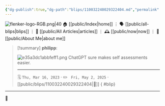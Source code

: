 ```yaml
---
{"dg-publish":true,"dg-path":"blips/110032240029322404.md","permalink":"/blips/110032240029322404/","title":"philipp on mastodon @ 2023-03-16","created":"2023-03-16T09:25:40","updated":"2025-05-02T08:50:43"}
---
```



<div class="transclusion internal-embed is-loaded"><div class="markdown-embed">




![flenker-logo-RGB.png|40](/img/user/attachments/flenker-logo-RGB.png)
🏠 [[public/Index\|home]]  ⋮ 🗣️ [[public/all-blips\|blips]] ⋮  📝 [[public/All Articles\|articles]]  ⋮ 🕰️ [[public/now\|now]] ⋮ 🪪 [[public/About Me\|about me]]


</div></div>


> [!summary] **philipp**:
>
> ![e35a3dc1abbfeff1.png](/img/user/attachments/e35a3dc1abbfeff1.png)
> ChatGPT sure makes self assessments easier.
> - - -
>
> 🗓️ <code>Thu, Mar 16, 2023</code>  · ✏️ <code> Fri, May 2, 2025</code>  · [[public/blips/110032240029322404\|🔗]]
{ #blip}


- - -

 👾

